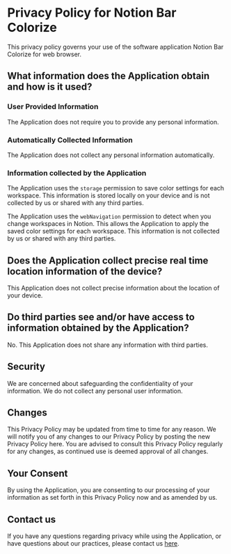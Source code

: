 # Privacy Policy for Notion Bar Colorize

This privacy policy governs your use of the software application Notion Bar Colorize for web browser.

## What information does the Application obtain and how is it used?

### User Provided Information

The Application does not require you to provide any personal information.

### Automatically Collected Information

The Application does not collect any personal information automatically.

### Information collected by the Application

The Application uses the `storage` permission to save color settings for each workspace. This information is stored locally on your device and is not collected by us or shared with any third parties.

The Application uses the `webNavigation` permission to detect when you change workspaces in Notion. This allows the Application to apply the saved color settings for each workspace. This information is not collected by us or shared with any third parties.

## Does the Application collect precise real time location information of the device?

This Application does not collect precise information about the location of your device.

## Do third parties see and/or have access to information obtained by the Application?

No. This Application does not share any information with third parties.

## Security

We are concerned about safeguarding the confidentiality of your information. We do not collect any personal user information.

## Changes

This Privacy Policy may be updated from time to time for any reason. We will notify you of any changes to our Privacy Policy by posting the new Privacy Policy here. You are advised to consult this Privacy Policy regularly for any changes, as continued use is deemed approval of all changes.

## Your Consent

By using the Application, you are consenting to our processing of your information as set forth in this Privacy Policy now and as amended by us.

## Contact us

If you have any questions regarding privacy while using the Application, or have questions about our practices, please contact us [here](https://github.com/futabooo/notion-bar-colorize/discussions).